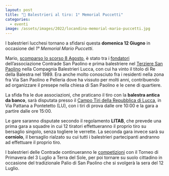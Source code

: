 ```yaml
---
layout: post
title: "🎯 Balestrieri al tiro: 1° Memorial Puccetti"
categories:
  - eventi
image: /assets/images/2022/locandina-memorial-mario-puccetti.jpg
---
```


I balestrieri lucchesi tornano a sfidarsi questa **domenica 12 Giugno** in
occasione del *1° Memorial Mario Puccetti*.

<!-- more -->

Mario,
[scomparso lo scorso 8 Agosto](https://consanpaolino.org/2021/ciao-mario), è
stato tra i
[fondatori](https://consanpaolino.org/2019/nascita-associazione-contrade-san-paolino)
dell’associazione Contrade San Paolino e prima balestriere nel [Terziere San
Paolino](https://consanpaolino.org/terzieri-lucca) nella Compagnia Balestrieri
Lucca, con cui ha vinto il titolo di Re della Balestra nel 1989. Era anche molto
conosciuto fra i residenti nella zona fra Via San Paolino e Pelleria dove ha
vissuto per molti anni, contribuendo ad organizzare il presepe nella chiesa di
San Paolino e le cene di quartiere.

La sfida fra le due associazioni, che praticano il tiro con la **balestra antica
da banco**, sarà disputata presso il
[Campo Tiri della Repubblica di Lucca](https://goo.gl/maps/j7VtRqNSK9Eyjjmf7),
in Via Pattana a Pontetetto (LU), con i tiri di prova dalle ore 10:00 e la gara
a partire dalle ore 15:00.

Le gare saranno disputate secondo il regolamento **LITAB**, che prevede una
prima gara a squadre in cui 12 tiratori effettueranno il proprio tiro su
bersaglio singolo, senza togliere le verrette. La seconda gara invece sarà su
**corniolo**, il bersaglio rialzato su cui tutti i balestrieri partecipanti
andranno ad effettuare il proprio tiro.

I balestrieri delle Contrade continueranno le
[competizioni](/eventi-lucca-2022) con il Torneo di Primavera del 3 Luglio a
Terra del Sole, per poi tornare su suolo cittadino in occasione del tradizionale
Palio di San Paolino che si svolgerà la sera del 12 Luglio.
